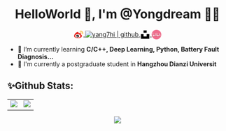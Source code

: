 <h1 align="center">HelloWorld 👋, I'm @Yongdream 🎯️🚀️</h1>
<!-- <h3 align="center">Welcome to my GitHub !</h3> -->


<p align="center">
  <a href="https://weibo.com/u/3927244243">
  <img align="center" alt="yang7hi | weibo" width="22px" src="https://github.com/Yongdream/Yongdream/blob/main/icon/wb.png" />
  </a> 
   <a href="https://github.com/Yongdream">
  <img align="center" alt="yang7hi | github" width="22px" src="https://raw.githubusercontent.com/rahuldkjain/github-profile-readme-generator/master/src/images/icons/Social/github.svg" />
  </a> 
  <a href="https://unsplash.com/@yang7hi">
  <img align="center" alt="yang7hi | github" width="22px" 
  src="https://github.com/Yongdream/Yongdream/blob/main/icon/Galaxy.svg" />
  </a>
  <a href="https://space.bilibili.com/273706320?spm_id_from=333.1007.0.0">
    <img align="center" alt="yang7hi | bilibili" width="22px" src="https://github.com/Yongdream/Yongdream/blob/main/icon/blbl.svg" />
  </a>
</p>


- 🌱 I’m currently learning **C/C++, Deep Learning, Python, Battery Fault Diagnosis...**
- 🔭 I'm currently a postgraduate student in **Hangzhou Dianzi Universit**
  
## ✨**Github Stats:**
<div align="center">
  <table>
    <tr>
      <td>
        <img src="https://github-readme-stats.vercel.app/api?username=Yongdream&hide=contribs,issues&count_private=true&line_height=23&hide_border=true" height="160">
      </td>
      <td>
        <img src="https://github-readme-stats.vercel.app/api/top-langs/?username=Yongdream&layout=compact&line_height=20&hide_border=true" height="160">
      </td>
    </tr>
  </table>
</div>

<p align='center'>
  <img src='https://capsule-render.vercel.app/api?type=rect&color=gradient&height=2.5'/>
</p>




